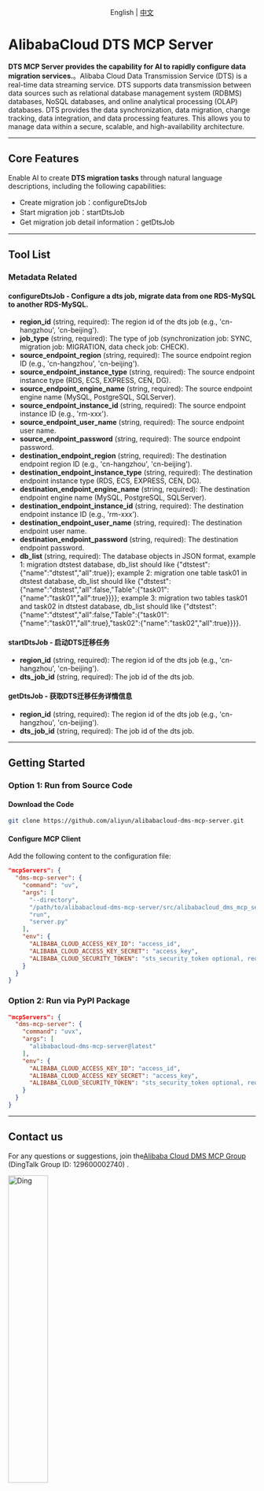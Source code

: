 <!-- 顶部语言切换 -->

<p align="center">English | <a href="./README-dts-zh-cn.md">中文</a><br></p>


# AlibabaCloud DTS MCP Server

**DTS MCP Server provides the capability for AI to rapidly configure data migration services.**。Alibaba Cloud Data Transmission Service (DTS) is a real-time data streaming service. DTS supports data transmission between data sources such as relational database management system (RDBMS) databases, NoSQL databases, and online analytical processing (OLAP) databases. DTS provides the data synchronization, data migration, change tracking, data integration, and data processing features. This allows you to manage data within a secure, scalable, and high-availability architecture.

---

## Core Features
Enable AI to create **DTS migration tasks** through natural language descriptions, including the following capabilities:
- Create migration job：configureDtsJob
- Start migration job：startDtsJob
- Get migration job detail information：getDtsJob

---
## Tool List

### Metadata Related

#### configureDtsJob - Configure a dts job, migrate data from one RDS-MySQL to another RDS-MySQL.
- **region_id** (string, required): The region id of the dts job (e.g., 'cn-hangzhou', 'cn-beijing').
- **job_type** (string, required): The type of job (synchronization job: SYNC, migration job: MIGRATION, data check job: CHECK).
- **source_endpoint_region** (string, required): The source endpoint region ID (e.g., 'cn-hangzhou', 'cn-beijing').
- **source_endpoint_instance_type** (string, required): The source endpoint instance type (RDS, ECS, EXPRESS, CEN, DG).
- **source_endpoint_engine_name** (string, required): The source endpoint engine name (MySQL, PostgreSQL, SQLServer).
- **source_endpoint_instance_id** (string, required): The source endpoint instance ID (e.g., 'rm-xxx').
- **source_endpoint_user_name** (string, required): The source endpoint user name.
- **source_endpoint_password** (string, required): The source endpoint password.
- **destination_endpoint_region** (string, required): The destination endpoint region ID (e.g., 'cn-hangzhou', 'cn-beijing').
- **destination_endpoint_instance_type** (string, required): The destination endpoint instance type (RDS, ECS, EXPRESS, CEN, DG).
- **destination_endpoint_engine_name** (string, required): The destination endpoint engine name (MySQL, PostgreSQL, SQLServer).
- **destination_endpoint_instance_id** (string, required): The destination endpoint instance ID (e.g., 'rm-xxx').
- **destination_endpoint_user_name** (string, required): The destination endpoint user name.
- **destination_endpoint_password** (string, required): The destination endpoint password.
- **db_list** (string, required): The database objects in JSON format, example 1: migration dtstest database, db_list should like {"dtstest":{"name":"dtstest","all":true}}; example 2: migration one table task01 in dtstest database, db_list should like {"dtstest":{"name":"dtstest","all":false,"Table":{"task01":{"name":"task01","all":true}}}}; example 3: migration two tables task01 and task02 in dtstest database, db_list should like {"dtstest":{"name":"dtstest","all":false,"Table":{"task01":{"name":"task01","all":true},"task02":{"name":"task02","all":true}}}}.

#### startDtsJob - 启动DTS迁移任务
- **region_id** (string, required): The region id of the dts job (e.g., 'cn-hangzhou', 'cn-beijing').
- **dts_job_id** (string, required): The job id of the dts job.

#### getDtsJob - 获取DTS迁移任务详情信息
- **region_id** (string, required): The region id of the dts job (e.g., 'cn-hangzhou', 'cn-beijing').
- **dts_job_id** (string, required): The job id of the dts job.

---

## Getting Started
### Option 1: Run from Source Code
#### Download the Code
```bash
git clone https://github.com/aliyun/alibabacloud-dms-mcp-server.git
```

#### Configure MCP Client
Add the following content to the configuration file:
```json
"mcpServers": {
  "dms-mcp-server": {
    "command": "uv",
    "args": [
      "--directory",
      "/path/to/alibabacloud-dms-mcp-server/src/alibabacloud_dms_mcp_server",
      "run",
      "server.py"
    ],
    "env": {
      "ALIBABA_CLOUD_ACCESS_KEY_ID": "access_id",
      "ALIBABA_CLOUD_ACCESS_KEY_SECRET": "access_key",
      "ALIBABA_CLOUD_SECURITY_TOKEN": "sts_security_token optional, required when using STS Token"
    }
  }
}
```
### Option 2: Run via PyPI Package

```json
"mcpServers": {
  "dms-mcp-server": {
    "command": "uvx",
    "args": [
      "alibabacloud-dms-mcp-server@latest"
    ],
    "env": {
      "ALIBABA_CLOUD_ACCESS_KEY_ID": "access_id",
      "ALIBABA_CLOUD_ACCESS_KEY_SECRET": "access_key",
      "ALIBABA_CLOUD_SECURITY_TOKEN": "sts_security_token optional, required when using STS Token"
    }
  }
}
```


---

## Contact us

For any questions or suggestions, join the[Alibaba Cloud DMS MCP Group](https://h5.dingtalk.com/circle/joinCircle.html?corpId=dinga0bc5ccf937dad26bc961a6cb783455b&token=2f373e6778dcde124e1d3f22119a325b&groupCode=v1,k1,NqFGaQek4YfYPXVECdBUwn+OtL3y7IHStAJIO0no1qY=&from=group&ext=%7B%22channel%22%3A%22QR_GROUP_NORMAL%22%2C%22extension%22%3A%7B%22groupCode%22%3A%22v1%2Ck1%2CNqFGaQek4YfYPXVECdBUwn%2BOtL3y7IHStAJIO0no1qY%3D%22%2C%22groupFrom%22%3A%22group%22%7D%2C%22inviteId%22%3A2823675041%2C%22orgId%22%3A784037757%2C%22shareType%22%3A%22GROUP%22%7D&origin=11) (DingTalk Group ID: 129600002740) .

<img src="../images/ding-en.jpg" alt="Ding" width="40%">

[//]: # (<img src="http://dms-static.oss-cn-hangzhou.aliyuncs.com/mcp-readme/ding-en.jpg" alt="Ding" width="40%">)


## License
This project is licensed under the Apache 2.0 License.
